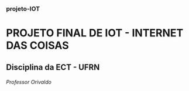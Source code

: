 ### projeto-IOT
# PROJETO FINAL DE IOT - INTERNET DAS COISAS
## Disciplina da ECT - UFRN
###### Professor Orivaldo
